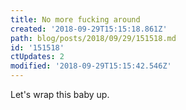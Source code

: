 ```yaml
---
title: No more fucking around
created: '2018-09-29T15:15:18.861Z'
path: blog/posts/2018/09/29/151518.md
id: '151518'
ctUpdates: 2
modified: '2018-09-29T15:15:42.546Z'
---
```

Let's wrap this baby up.